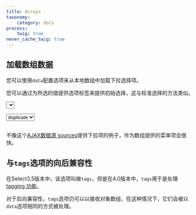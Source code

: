 ```yaml
---
title: Arrays
taxonomy:
    category: docs
process:
    twig: true
never_cache_twig: true
---
```


## 加载数组数据

您可以使用`data`配置选项来从本地数组中加载下拉选择项。

您可以通过为所选的值提供选项标签来提供初始选择，这与标准选择的方法类似。

<div class="s2-example">
  <p>
    <select class="js-example-data-array form-control"></select>
  </p>
  <p>
    <select class="js-example-data-array-selected form-control">
      <option value="2" selected="selected">duplicate</option>
    </select>
  </p>
</div>

<pre data-fill-from=".js-code-placeholder"></pre>

<script type="text/javascript" class="js-code-placeholder">

var data = [
    {
        id: 0,
        text: 'enhancement'
    },
    {
        id: 1,
        text: 'bug'
    },
    {
        id: 2,
        text: 'duplicate'
    },
    {
        id: 3,
        text: 'invalid'
    },
    {
        id: 4,
        text: 'wontfix'
    }
];

$(".js-example-data-array").select2({
  data: data
})

$(".js-example-data-array-selected").select2({
  data: data
})
</script>

不像这个[AJAX数据源 sources](/data-sources/ajax)提供下拉项的例子，作为数组提供的菜单项会很快。

##  与`tags`选项的向后兼容性

在Select3,5版本中，该选项叫做`tags`，但是在4.0版本中，`tags`用于是处理 [tagging 功能](/tagging)。

对于后向兼容性，`tags`选项仍可以以接收对象数组，在这种情况下，它们会被以`data`选项相同的方式被处理。